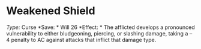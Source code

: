 ﻿---
name: Weakened Shield
type: Curse
save: Will 26
onset: 
frequency: 
effect:
  "The afflicted develops a pronounced vulnerability to either bludgeoning, piercing, or slashing damage, taking a –4 penalty to AC against attacks that inflict that damage type."
cure: 
---

# Weakened Shield
 *Type:* Curse
*Save: * Will 26 
*Effect: * The afflicted develops a pronounced vulnerability to either bludgeoning, piercing, or slashing damage, taking a –4 penalty to AC against attacks that inflict that damage type.